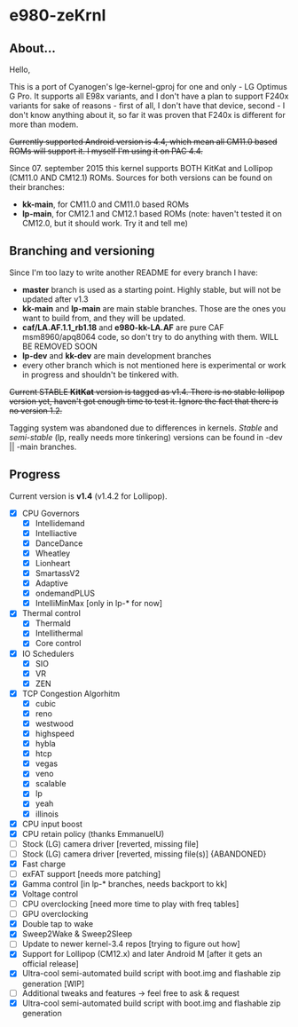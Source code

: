# e980-zeKrnl

## About...

Hello,

This is a port of Cyanogen's lge-kernel-gproj for one and only - LG 
Optimus G Pro. It supports all E98x variants, and I don't have a plan 
to support F240x variants for sake of reasons - first of all, I don't 
have that device, second - I don't know anything about it, so far it 
was proven that F240x is different for more than modem.

~~Currently supported Android version is 4.4, which mean all CM11.0 
based ROMs will support it. I myself I'm using it on PAC 4.4.~~

Since 07. september 2015 this kernel supports BOTH KitKat and Lollipop (CM11.0 AND CM12.1) ROMs.
Sources for both versions can be found on their branches:
- **kk-main**, for CM11.0 and CM11.0 based ROMs
- **lp-main**, for CM12.1 and CM12.1 based ROMs (note: haven't tested it on CM12.0, but it should work. Try it and tell me)

## Branching and versioning

Since I'm too lazy to write another README for every branch I have:

- **master** branch is used as a starting point. Highly stable, but will not be updated after v1.3
- **kk-main** and **lp-main** are main stable branches. Those are the ones you want to build from, and they will be updated.
- **caf/LA.AF.1.1_rb1.18** and **e980-kk-LA.AF** are pure CAF msm8960/apq8064 code, so don't try to do anything with them. WILL BE REMOVED SOON
- **lp-dev** and **kk-dev** are main development branches
- every other branch which is not mentioned here is experimental or work in progress and shouldn't be tinkered with.

~~Current STABLE **KitKat** version is tagged as v1.4. There is no stable lollipop version yet, haven't got enough time to test it.
Ignore the fact that there is no version 1.2.~~

Tagging system was abandoned due to differences in kernels. *Stable* and *semi-stable* (lp, really needs more tinkering) versions can be found in -dev || -main branches.

## Progress

Current version is **v1.4** (v1.4.2 for Lollipop).

- [x] CPU Governors
	- [x] Intellidemand
	- [x] Intelliactive
	- [x] DanceDance
	- [x] Wheatley
	- [x] Lionheart
	- [x] SmartassV2
	- [x] Adaptive
	- [x] ondemandPLUS
	- [x] IntelliMinMax [only in lp-* for now]
- [x] Thermal control
	- [x] Thermald
	- [x] Intellithermal
	- [x] Core control
- [x] IO Schedulers
	- [x] SIO
	- [x] VR
	- [x] ZEN
- [x] TCP Congestion Algorhitm
	- [x] cubic
	- [x] reno
	- [x] westwood
	- [x] highspeed
	- [x] hybla
	- [x] htcp
	- [x] vegas
	- [x] veno
	- [x] scalable
	- [x] lp
	- [x] yeah
	- [x] illinois
- [x] CPU input boost
- [x] CPU retain policy (thanks EmmanuelU)
- [ ] Stock (LG) camera driver [reverted, missing file]
- [ ] Stock (LG) camera driver [reverted, missing file(s)] {ABANDONED}
- [x] Fast charge
- [ ] exFAT support [needs more patching]
- [x] Gamma control [in lp-* branches, needs backport to kk]
- [x] Voltage control
- [ ] CPU overclocking [need more time to play with freq tables]
- [ ] GPU overclocking
- [x] Double tap to wake
- [x] Sweep2Wake & Sweep2Sleep
- [ ] Update to newer kernel-3.4 repos [trying to figure out how]
- [x] Support for Lollipop (CM12.x) and later Android M [after it gets an official release]
- [x] Ultra-cool semi-automated build script with boot.img and flashable zip generation [WIP]
- [ ] Additional tweaks and features -> feel free to ask & request
- [x] Ultra-cool semi-automated build script with boot.img and flashable zip generation
